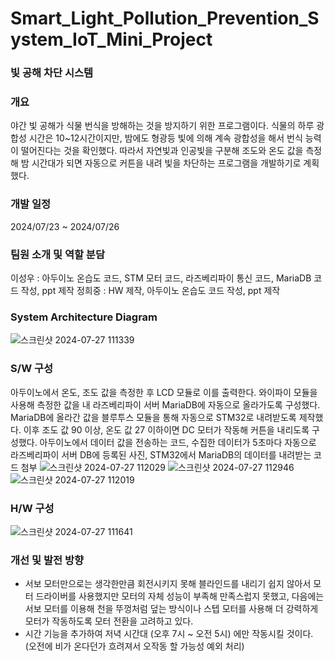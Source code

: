 # Smart_Light_Pollution_Prevention_System_IoT_Mini_Project

### 빛 공해 차단 시스템
### 개요

야간 빛 공해가 식물 번식을 방해하는 것을 방지하기 위한 프로그램이다.
식물의 하루 광합성 시간은 10~12시간이지만, 밤에도 형광등 빛에 의해 계속 광합성을 해서 번식 능력이 떨어진다는 것을 확인했다.
따라서 자연빛과 인공빛을 구분해 조도와 온도 값을 측정해 밤 시간대가 되면 자동으로 커튼을 내려 빛을 차단하는 프로그램을 개발하기로 계획했다.


### 개발 일정
2024/07/23 ~ 2024/07/26


### 팀원 소개 및 역할 분담
이성우 : 아두이노 온습도 코드, STM 모터 코드, 라즈베리파이 통신 코드, MariaDB 코드 작성, ppt 제작 
정희중 : HW 제작, 아두이노 온습도 코드 작성, ppt 제작



### System Architecture Diagram
![스크린샷 2024-07-27 111339](https://github.com/user-attachments/assets/91179857-1b02-4195-9df1-a1a69e0e7b9c)


### S/W 구성
아두이노에서 온도, 조도 값을 측정한 후 LCD 모듈로 이를 출력한다.
와이파이 모듈을 사용해 측정한 값을 내 라즈베리파이 서버 MariaDB에 자동으로 올라가도록 구성했다.
MariaDB에 올라간 값을 블루투스 모듈을 통해 자동으로 STM32로 내려받도록 제작했다.
이후 조도 값 90 이상, 온도 값 27 이하이면 DC 모터가 작동해 커튼을 내리도록 구성했다.
아두이노에서 데이터 값을 전송하는 코드, 수집한 데이터가 5초마다 자동으로 라즈베리파이 서버 DB에 등록된 사진, STM32에서 MariaDB의 데이터를 내려받는 코드 첨부
![스크린샷 2024-07-27 112029](https://github.com/user-attachments/assets/8ba6be79-3a9d-431c-914f-b986072d28d5)
![스크린샷 2024-07-27 112946](https://github.com/user-attachments/assets/b6c1cfc6-cf46-4fbf-965a-677e266e5c30)
![스크린샷 2024-07-27 112019](https://github.com/user-attachments/assets/40c22806-c52f-47da-a32f-fe8931f8a831)


### H/W 구성
![스크린샷 2024-07-27 111641](https://github.com/user-attachments/assets/7020d69b-15c0-4278-bbc6-29f96d245ae3)


### 개선 및 발전 방향
- 서보 모터만으로는 생각한만큼 회전시키지 못해 블라인드를 내리기 쉽지 않아서 모터 드라이버를 사용했지만 모터의 자체 성능이 부족해 만족스럽지 못했고, 다음에는 서보 모터를 이용해 천을 뚜껑처럼 덮는 방식이나 스텝 모터를 사용해 더 강력하게 모터가 작동하도록 모터 전환을 고려하고 있다.
- 시간 기능을 추가하여 저녁 시간대 (오후 7시 ~ 오전 5시) 에만 작동시킬 것이다. (오전에 비가 온다던가 흐려져서 오작동 할 가능성 예외 처리)


